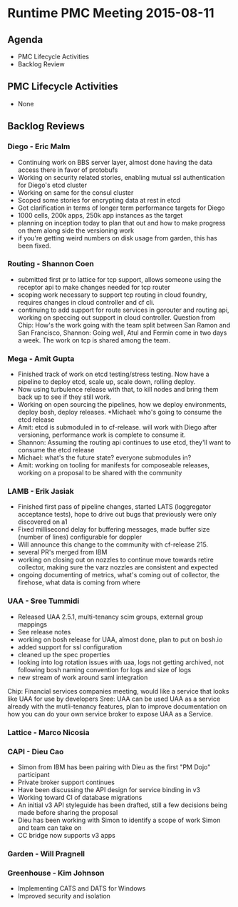 # Runtime PMC Meeting 2015-08-11

## Agenda
* PMC Lifecycle Activities
* Backlog Review

## PMC Lifecycle Activities
* None

## Backlog Reviews

### Diego - Eric Malm
* Continuing work on BBS server layer, almost done having the data access there in favor of protobufs
* Working on security related stories, enabling mutual ssl authentication for Diego's etcd cluster
* Working on same for the consul cluster
* Scoped some stories for encrypting data at rest in etcd
* Got clarification in terms of longer term performance targets for Diego
* 1000 cells, 200k apps, 250k app instances as the target
* planning on inception today to plan that out and how to make progress on them along side the versioning work
* if you're getting weird numbers on disk usage from garden, this has been fixed.

### Routing - Shannon Coen
* submitted first pr to lattice for tcp support, allows someone using the receptor api to make changes needed for tcp router
* scoping work necessary to support tcp routing in cloud foundry, requires changes in cloud controller and cf cli.
* continuing to add support for route services in gorouter and routing api, working on speccing out support in cloud controller.
Question from Chip: How's the work going with the team split between San Ramon and San Francisco,
Shannon: Going well, Atul and Fermin come in two days a week. The work on tcp is shared among the team.

### Mega - Amit Gupta
* Finished track of work on etcd testing/stress testing. Now have a pipeline to deploy etcd, scale up, scale down, rolling deploy.
* Now using turbulence release with that, to kill nodes and bring them back up to see if they still work.
* Working on open sourcing the pipelines, how we deploy environments, deploy bosh, deploy releases.
*Michael: who's going to consume the etcd release
* Amit: etcd is submoduled in to cf-release.  will work with Diego after versioning, performance work is complete to consume it.
* Shannon: Assuming the routing api continues to use etcd, they'll want to consume the etcd release
* Michael: what's the future state? everyone submodules in?
* Amit: working on tooling for manifests for composeable releases, working on a proposal to be shared with the community

### LAMB - Erik Jasiak
* Finished first pass of pipeline changes, started LATS (loggregator acceptance tests), hope to drive out bugs that previously were only discovered on a1
* Fixed millisecond delay for buffering messages, made buffer size (number of lines) configurable for doppler
* Will announce this change to the community with cf-release 215.
* several PR's merged from IBM
* working on closing out on nozzles to continue move towards retire collector, making sure the varz nozzles are consistent and expected
* ongoing documenting of metrics, what's coming out of collector, the firehose, what data is coming from where

### UAA - Sree Tummidi
* Released UAA 2.5.1, multi-tenancy scim groups, external group mappings
* See release notes
* working on bosh release for UAA, almost done, plan to put on bosh.io
* added support for ssl configuration
* cleaned up the spec properties
* looking into log rotation issues with uaa, logs not getting archived, not following bosh naming convention for logs and size of logs
* new stream of work around saml integration

Chip: Financial services companies meeting, would like a service that looks like UAA for use by developers
Sree: UAA can be used UAA as a service already with the mutli-tenancy features, plan to improve documentation on how you can do your own service broker to expose UAA as a Service.

### Lattice - Marco Nicosia

### CAPI - Dieu Cao
* Simon from IBM has been pairing with Dieu as the first "PM Dojo" participant
* Private broker support continues
* Have been discussing the API design for service binding in v3
* Working toward CI of database migrations
* An initial v3 API styleguide has been drafted, still a few decisions being made before sharing the proposal
* Dieu has been working with Simon to identify a scope of work Simon and team can take on
* CC bridge now supports v3 apps
### Garden - Will Pragnell

### Greenhouse - Kim Johnson
* Implementing CATS and DATS for Windows
* Improved security and isolation
